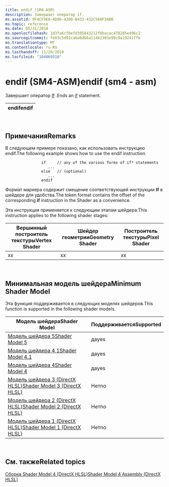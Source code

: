 ```yaml
---
title: endif (SM4-ASM)
description: Завершает оператор if.
ms.assetid: 9F4CF9E0-4D9D-4300-B432-432C560F34BB
ms.topic: reference
ms.date: 05/31/2018
ms.openlocfilehash: 1d3fa6cf0efd395843212f6bacac478285e496c2
ms.sourcegitcommit: fe03c5d92ca6a0d66a114b2303e99c0a19241ffb
ms.translationtype: MT
ms.contentlocale: ru-RU
ms.lasthandoff: 11/20/2019
ms.locfileid: "104069316"
---
```

# <a name="endif-sm4---asm"></a><span data-ttu-id="d02c8-103">endif (SM4-ASM)</span><span class="sxs-lookup"><span data-stu-id="d02c8-103">endif (sm4 - asm)</span></span>

<span data-ttu-id="d02c8-104">Завершает оператор [If](if--sm4---asm-.md) .</span><span class="sxs-lookup"><span data-stu-id="d02c8-104">Ends an [if](if--sm4---asm-.md) statement.</span></span>



| <span data-ttu-id="d02c8-105">endif</span><span class="sxs-lookup"><span data-stu-id="d02c8-105">endif</span></span> |
|-------|



 

## <a name="remarks"></a><span data-ttu-id="d02c8-106">Примечания</span><span class="sxs-lookup"><span data-stu-id="d02c8-106">Remarks</span></span>

<span data-ttu-id="d02c8-107">В следующем примере показано, как использовать инструкцию endif.</span><span class="sxs-lookup"><span data-stu-id="d02c8-107">The following example shows how to use the endif instruction.</span></span>

``` syntax
                if     // any of the various forms of if* statements
                   ...
                else   // (optional)
                   ...
                endif
```

<span data-ttu-id="d02c8-108">Формат маркера содержит смещение соответствующей инструкции **If** в шейдере для удобства.</span><span class="sxs-lookup"><span data-stu-id="d02c8-108">The token format contains the offset of the corresponding **if** instruction in the Shader as a convenience.</span></span>

<span data-ttu-id="d02c8-109">Эта инструкция применяется к следующим этапам шейдера:</span><span class="sxs-lookup"><span data-stu-id="d02c8-109">This instruction applies to the following shader stages:</span></span>



| <span data-ttu-id="d02c8-110">Вершинный построитель текстуры</span><span class="sxs-lookup"><span data-stu-id="d02c8-110">Vertex Shader</span></span> | <span data-ttu-id="d02c8-111">Шейдер геометрии</span><span class="sxs-lookup"><span data-stu-id="d02c8-111">Geometry Shader</span></span> | <span data-ttu-id="d02c8-112">Построитель текстуры</span><span class="sxs-lookup"><span data-stu-id="d02c8-112">Pixel Shader</span></span> |
|---------------|-----------------|--------------|
| <span data-ttu-id="d02c8-113">x</span><span class="sxs-lookup"><span data-stu-id="d02c8-113">x</span></span>             | <span data-ttu-id="d02c8-114">x</span><span class="sxs-lookup"><span data-stu-id="d02c8-114">x</span></span>               | <span data-ttu-id="d02c8-115">x</span><span class="sxs-lookup"><span data-stu-id="d02c8-115">x</span></span>            |



 

## <a name="minimum-shader-model"></a><span data-ttu-id="d02c8-116">Минимальная модель шейдера</span><span class="sxs-lookup"><span data-stu-id="d02c8-116">Minimum Shader Model</span></span>

<span data-ttu-id="d02c8-117">Эта функция поддерживается в следующих моделях шейдеров.</span><span class="sxs-lookup"><span data-stu-id="d02c8-117">This function is supported in the following shader models.</span></span>



| <span data-ttu-id="d02c8-118">Модель шейдера</span><span class="sxs-lookup"><span data-stu-id="d02c8-118">Shader Model</span></span>                                              | <span data-ttu-id="d02c8-119">Поддерживается</span><span class="sxs-lookup"><span data-stu-id="d02c8-119">Supported</span></span> |
|-----------------------------------------------------------|-----------|
| [<span data-ttu-id="d02c8-120">Модель шейдера 5</span><span class="sxs-lookup"><span data-stu-id="d02c8-120">Shader Model 5</span></span>](d3d11-graphics-reference-sm5.md)        | <span data-ttu-id="d02c8-121">да</span><span class="sxs-lookup"><span data-stu-id="d02c8-121">yes</span></span>       |
| [<span data-ttu-id="d02c8-122">Модель шейдера 4,1</span><span class="sxs-lookup"><span data-stu-id="d02c8-122">Shader Model 4.1</span></span>](dx-graphics-hlsl-sm4.md)              | <span data-ttu-id="d02c8-123">да</span><span class="sxs-lookup"><span data-stu-id="d02c8-123">yes</span></span>       |
| [<span data-ttu-id="d02c8-124">Модель шейдера 4</span><span class="sxs-lookup"><span data-stu-id="d02c8-124">Shader Model 4</span></span>](dx-graphics-hlsl-sm4.md)                | <span data-ttu-id="d02c8-125">да</span><span class="sxs-lookup"><span data-stu-id="d02c8-125">yes</span></span>       |
| [<span data-ttu-id="d02c8-126">Модель шейдера 3 (DirectX HLSL)</span><span class="sxs-lookup"><span data-stu-id="d02c8-126">Shader Model 3 (DirectX HLSL)</span></span>](dx-graphics-hlsl-sm3.md) | <span data-ttu-id="d02c8-127">Нет</span><span class="sxs-lookup"><span data-stu-id="d02c8-127">no</span></span>        |
| [<span data-ttu-id="d02c8-128">Модель шейдера 2 (DirectX HLSL)</span><span class="sxs-lookup"><span data-stu-id="d02c8-128">Shader Model 2 (DirectX HLSL)</span></span>](dx-graphics-hlsl-sm2.md) | <span data-ttu-id="d02c8-129">Нет</span><span class="sxs-lookup"><span data-stu-id="d02c8-129">no</span></span>        |
| [<span data-ttu-id="d02c8-130">Модель шейдера 1 (DirectX HLSL)</span><span class="sxs-lookup"><span data-stu-id="d02c8-130">Shader Model 1 (DirectX HLSL)</span></span>](dx-graphics-hlsl-sm1.md) | <span data-ttu-id="d02c8-131">Нет</span><span class="sxs-lookup"><span data-stu-id="d02c8-131">no</span></span>        |



 

## <a name="related-topics"></a><span data-ttu-id="d02c8-132">См. также</span><span class="sxs-lookup"><span data-stu-id="d02c8-132">Related topics</span></span>

<dl> <dt>

[<span data-ttu-id="d02c8-133">Сборка Shader Model 4 (DirectX HLSL)</span><span class="sxs-lookup"><span data-stu-id="d02c8-133">Shader Model 4 Assembly (DirectX HLSL)</span></span>](dx-graphics-hlsl-sm4-asm.md)
</dt> </dl>

 

 




